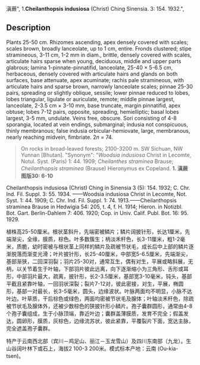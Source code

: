 滇蕨",
1.**Cheilanthopsis indusiosa** (Christ) Ching Sinensia. 3: 154. 1932.",

## Description
Plants 25-50 cm. Rhizomes ascending, apex densely covered with scales; scales brown, broadly lanceolate, up to 1 cm, entire. Fronds clustered; stipe stramineous, 3-11 cm, 1-2 mm in diam., brittle, densely covered with scales, articulate hairs sparse when young, deciduous, middle and upper parts glabrous; lamina 1-pinnate-pinnatifid, lanceolate, 25-40 × 5-6.5 cm, herbaceous, densely covered with articulate hairs and glands on both surfaces, base attenuate, apex acuminate; rachis pale stramineous, with articulate hairs and sparse brown, narrowly lanceolate scales; pinnae 25-30 pairs, spreading or slightly oblique, sessile; lower pinnae reduced to lobes, lobes triangular, ligulate or auriculate, remote; middle pinnae largest, lanceolate, 2-3.5 cm × 3-10 mm, base truncate, margin pinnatifid, apex obtuse; lobes 7-12 pairs, opposite, spreading, hemielliptic; basal lobes largest, 3-5 mm, undulate. Veins free, obscure. Sori consisting of 4-8 sporangia, located at vein endings, submarginal; indusia not conspicuous, thinly membranous; false indusia orbicular-hemiovate, large, membranous, nearly reaching midvein, fimbriate. 2*n* = 74.

> On rocks in broad-leaved forests; 2100-3200 m. SW Sichuan, NW Yunnan [Bhutan].
  "Synonym": "*Woodsia indusiosa* Christ in Lecomte, Notul. Syst. (Paris) 1: 44. 1909; *Cheilanthes straminea* Brause; *Cheilanthopsis* *straminea* (Brause) Hieronymus ex Copeland.
**1. 滇蕨 图版30: 6-10**

Cheilanthopsis indusiosa (Christ) Ching in Sinensia 3 (5): 154. 1932; C. Chr. Ind. Fil. Suppl. 3: 55. 1934. ——Woodsia indusiosa Christ in Lecomte, Not. Syst. 1: 44. 1909; C. Chr. Ind. Fil. Suppl. 1: 74. 1913.——Cheilanthopsis straminea Brause in Hedwigia 54: 205, t. 4, f. H. 1914; Hieron. in Notizbl. Bot. Gart. Berlin-Dahlem 7: 406. 1920; Cop. in Univ. Calif. Publ. Bot. 16: 95. 1929.

植株高25-50厘米。根状茎斜升，先端密被鳞片；鳞片阔披针形，长达1厘米，先端渐尖，全缘，膜质，棕色。叶多数簇生；柄淡禾秆色，长3-11厘米，粗1-2毫米，质脆，幼时密被与根状茎上同样的鳞片及疏被节状毛，成长后中上部的鳞片逐渐脱落而渐变光滑；叶片披针形，长25-40厘米，中部宽5-6.5厘米，先端渐尖，基部渐狭，二回深羽裂；羽片25-30对，通常互生，偶有对生，平展或略斜展，无柄，以关节着生于叶轴，下部羽片彼此远离，向下逐渐缩小为三角形、舌形或耳形，中部羽片最大，疏离，披针形，长2-3.5厘米，基部宽3-10毫米，钝头，基部平截且紧靠叶轴，一回羽状深裂；裂片7-12对，彼此密接，对生，平展，椭圆形，基部一对最长，长3-5毫米，圆头，边缘波状。叶脉两面均不明显，小脉不达叶边。叶草质，干后棕色或绿色，两面均密被节状毛及腺体；叶轴淡禾秆色，除疏被节状毛及腺体外，还被少数棕色的狭披针形小鳞片。孢子囊群圆形，通常由4-8个孢子囊组成，生于小脉顶端，靠近叶边；囊群盖薄膜质，发育不完全；假盖发达，圆卵形，膜质，灰棕色，边缘流苏状，彼此紧靠，平覆裂片下面，宽达主脉，完全遮盖孢子囊群。

特产于云南西北部（宾川－鸡足山、丽江－玉龙雪山）及四川东南部（九龙）。生山谷阔叶林下或石上，海拔2 100-3 200米。模式标本产地：云南 (Ou-kia-tsen)。
